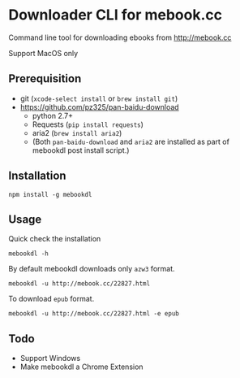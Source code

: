# Downloader CLI for mebook.cc
Command line tool for downloading ebooks from http://mebook.cc

Support MacOS only

## Prerequisition
* git 
    (`xcode-select install` or `brew install git`)
* https://github.com/pz325/pan-baidu-download
    * python 2.7+
    * Requests (`pip install requests`)
    * aria2 (`brew install aria2`)
    * (Both `pan-baidu-download` and `aria2` are installed as part of mebookdl post install script.)

## Installation
```
npm install -g mebookdl
```

## Usage
Quick check the installation
```
mebookdl -h
```

By default mebookdl downloads only `azw3` format.
```
mebookdl -u http://mebook.cc/22827.html
```

To download `epub` format.
```
mebookdl -u http://mebook.cc/22827.html -e epub
```

## Todo
* Support Windows
* Make mebookdl a Chrome Extension